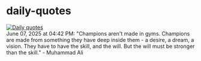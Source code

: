 # daily-quotes
[![Daily quotes](https://github.com/ceepu8/daily-quotes/actions/workflows/daily-quote.yml/badge.svg)](https://github.com/ceepu8/daily-quotes/actions/workflows/daily-quote.yml)<br/>
June 07, 2025 at 04:42 PM: "Champions aren't made in gyms. Champions are made from something they have deep inside them - a desire, a dream, a vision. They have to have the skill, and the will. But the will must be stronger than the skill." - Muhammad Ali
